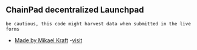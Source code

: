 ## ChainPad decentralized Launchpad

`be cautious, this code might harvest data when submitted in the live forms`
- [Made by Mikael Kraft](https://ivytag.world)
-[visit](https://github.com/ivytag101)
